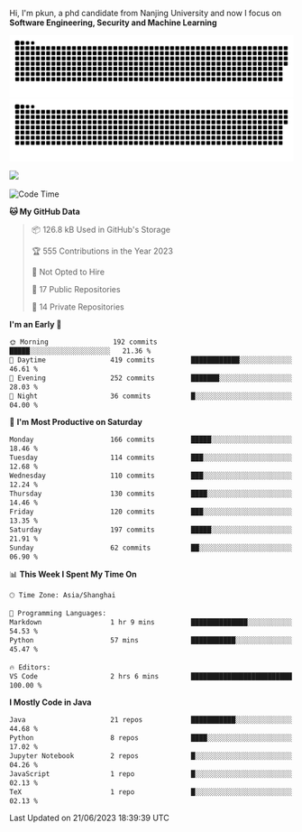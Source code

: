 Hi, I'm pkun, a phd candidate from Nanjing University and now I focus on **Software Engineering, Security and Machine Learning**

![GitHub Snake Light](https://github.com/pppppkun/pppppkun/blob/output/github-snake.svg#gh-light-mode-only)
![GitHub Snake dark](https://github.com/pppppkun/pppppkun/blob/output/github-snake-dark.svg#gh-dark-mode-only)

![](https://komarev.com/ghpvc/?username=pppppkun)
<!--START_SECTION:waka-->
![Code Time](http://img.shields.io/badge/Code%20Time-1%2C754%20hrs%2042%20mins-blue)

**🐱 My GitHub Data** 

> 📦 126.8 kB Used in GitHub's Storage 
 > 
> 🏆 555 Contributions in the Year 2023
 > 
> 🚫 Not Opted to Hire
 > 
> 📜 17 Public Repositories 
 > 
> 🔑 14 Private Repositories 
 > 
**I'm an Early 🐤** 

```text
🌞 Morning                192 commits         █████░░░░░░░░░░░░░░░░░░░░   21.36 % 
🌆 Daytime                419 commits         ████████████░░░░░░░░░░░░░   46.61 % 
🌃 Evening                252 commits         ███████░░░░░░░░░░░░░░░░░░   28.03 % 
🌙 Night                  36 commits          █░░░░░░░░░░░░░░░░░░░░░░░░   04.00 % 
```
📅 **I'm Most Productive on Saturday** 

```text
Monday                   166 commits         █████░░░░░░░░░░░░░░░░░░░░   18.46 % 
Tuesday                  114 commits         ███░░░░░░░░░░░░░░░░░░░░░░   12.68 % 
Wednesday                110 commits         ███░░░░░░░░░░░░░░░░░░░░░░   12.24 % 
Thursday                 130 commits         ████░░░░░░░░░░░░░░░░░░░░░   14.46 % 
Friday                   120 commits         ███░░░░░░░░░░░░░░░░░░░░░░   13.35 % 
Saturday                 197 commits         █████░░░░░░░░░░░░░░░░░░░░   21.91 % 
Sunday                   62 commits          ██░░░░░░░░░░░░░░░░░░░░░░░   06.90 % 
```


📊 **This Week I Spent My Time On** 

```text
🕑︎ Time Zone: Asia/Shanghai

💬 Programming Languages: 
Markdown                 1 hr 9 mins         ██████████████░░░░░░░░░░░   54.53 % 
Python                   57 mins             ███████████░░░░░░░░░░░░░░   45.47 % 

🔥 Editors: 
VS Code                  2 hrs 6 mins        █████████████████████████   100.00 % 
```

**I Mostly Code in Java** 

```text
Java                     21 repos            ███████████░░░░░░░░░░░░░░   44.68 % 
Python                   8 repos             ████░░░░░░░░░░░░░░░░░░░░░   17.02 % 
Jupyter Notebook         2 repos             █░░░░░░░░░░░░░░░░░░░░░░░░   04.26 % 
JavaScript               1 repo              █░░░░░░░░░░░░░░░░░░░░░░░░   02.13 % 
TeX                      1 repo              █░░░░░░░░░░░░░░░░░░░░░░░░   02.13 % 
```




 Last Updated on 21/06/2023 18:39:39 UTC
<!--END_SECTION:waka-->
